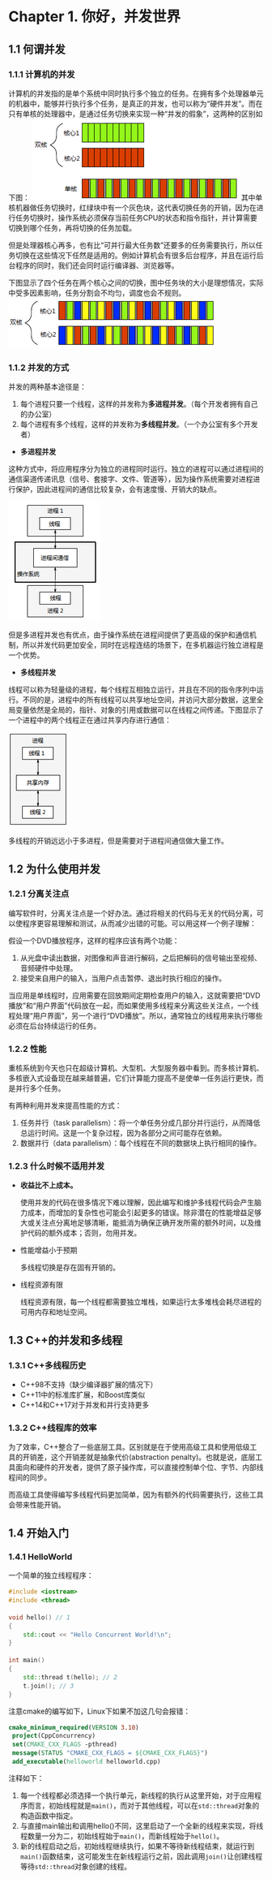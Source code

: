 # Chapter 1. 你好，并发世界

## 1.1 何谓并发

### 1.1.1 计算机的并发

计算机的并发指的是单个系统中同时执行多个独立的任务。在拥有多个处理器单元的机器中，能够并行执行多个任务，是真正的并发，也可以称为“硬件并发”。而在只有单核的处理器中，是通过任务切换来实现一种“并发的假象”，这两种的区别如下图：
![真并发vs任务切换](image/chapter1/1-1.png)
其中单核机器做任务切换时，红绿块中有一个灰色块，这代表切换任务的开销，因为在进行任务切换时，操作系统必须保存当前任务CPU的状态和指令指针，并计算需要切换到哪个任务，再将切换的任务加载。

但是处理器核心再多，也有比“可并行最大任务数”还要多的任务需要执行，所以任务切换在这些情况下任然是适用的。例如计算机会有很多后台程序，并且在运行后台程序的同时，我们还会同时运行编译器、浏览器等。

下图显示了四个任务在两个核心之间的切换，图中任务块的大小是理想情况，实际中受多因素影响，任务分割会不均匀，调度也会不规则。
![四任务在两核心中切换](image/chapter1/1-2.png)

### 1.1.2 并发的方式

并发的两种基本途径是：

1. 每个进程只要一个线程，这样的并发称为**多进程并发**。（每个开发者拥有自己的办公室）
2. 每个进程有多个线程，这样的并发称为**多线程并发**。（一个办公室有多个开发者）

- **多进程并发**

这种方式中，将应用程序分为独立的进程同时运行。独立的进程可以通过进程间的通信渠道传递讯息（信号、套接字、文件、管道等），因为操作系统需要对进程进行保护，因此进程间的通信比较复杂，会有速度慢、开销大的缺点。

![多进程并发](image/chapter1/1-3.png)

但是多进程并发也有优点，由于操作系统在进程间提供了更高级的保护和通信机制，所以并发代码更加安全，同时在远程连结的场景下，在多机器运行独立进程是一个优势。

- **多线程并发**

线程可以称为轻量级的进程，每个线程互相独立运行，并且在不同的指令序列中运行。不同的是，进程中的所有线程可以共享地址空间，并访问大部分数据，这里全局变量依然是全局的，指针、对象的引用或数据可以在线程之间传递。下图显示了一个进程中的两个线程正在通过共享内存进行通信：

![并发线程通信](image/chapter1/1-4.png)

多线程的开销远远小于多进程，但是需要对于进程间通信做大量工作。


## 1.2 为什么使用并发

### 1.2.1 分离关注点
编写软件时，分离关注点是一个好办法。通过将相关的代码与无关的代码分离，可以使程序更容易理解和测试，从而减少出错的可能。可以用这样一个例子理解：

假设一个DVD播放程序，这样的程序应该有两个功能：
1. 从光盘中读出数据，对图像和声音进行解码，之后把解码的信号输出至视频、音频硬件中处理。
2. 接受来自用户的输入，当用户点击暂停、退出时执行相应的操作。

当应用是单线程时，应用需要在回放期间定期检查用户的输入，这就需要把“DVD播放”和“用户界面”代码放在一起，而如果使用多线程来分离这些关注点，一个线程处理“用户界面”，另一个进行“DVD播放”。所以，通常独立的线程用来执行哪些必须在后台持续运行的任务。

### 1.2.2 性能

重核系统到今天也只在超级计算机、大型机、大型服务器中看到。而多核计算机、多核嵌入式设备现在越来越普遍，它们计算能力提高不是使单一任务运行更快，而是并行多个任务。

有两种利用并发来提高性能的方式：
1. 任务并行（task parallelism）：将一个单任务分成几部分并行运行，从而降低总运行时间。这是一个复杂过程，因为各部分之间可能存在依赖。
2. 数据并行（data parallelism）：每个线程在不同的数据块上执行相同的操作。

### 1.2.3 什么时候不适用并发

- **收益比不上成本。**
  
  使用并发的代码在很多情况下难以理解，因此编写和维护多线程代码会产生脑力成本，而增加的复杂性也可能会引起更多的错误。除非潜在的性能增益足够大或关注点分离地足够清晰，能抵消为确保正确开发所需的额外时间，以及维护代码的额外成本；否则，勿用并发。

- 性能增益小于预期
  
  多线程切换是存在固有开销的。

- 线程资源有限
  
  线程资源有限，每一个线程都需要独立堆栈，如果运行太多堆栈会耗尽进程的可用内存和地址空间。


## 1.3 C++的并发和多线程

### 1.3.1 C++多线程历史

- C++98不支持（缺少编译器扩展的情况下）
- C++11中的标准库扩展，和Boost库类似
- C++14和C++17对于并发和并行支持更多

### 1.3.2 C++线程库的效率

为了效率，C++整合了一些底层工具。区别就是在于使用高级工具和使用低级工具的开销差，这个开销差就是抽象代价(abstraction penalty)。也就是说，底层工具面向和硬件的开发者，提供了原子操作库，可以直接控制单个位、字节、内部线程间的同步。

而高级工具使得编写多线程代码更加简单，因为有额外的代码需要执行，这些工具会带来性能开销。

## 1.4 开始入门

### 1.4.1 HelloWorld

一个简单的独立线程程序：

```cpp
#include <iostream>
#include <thread>

void hello() // 1
{
    std::cout << "Hello Concurrent World!\n";
}

int main()
{
    std::thread t(hello); // 2
    t.join(); // 3
}
```
注意cmake的编写如下，Linux下如果不加这几句会报错：

```cmake
cmake_minimum_required(VERSION 3.10)
 project(CppConcurrency)
 set(CMAKE_CXX_FLAGS -pthread)
 message(STATUS "CMAKE_CXX_FLAGS = ${CMAKE_CXX_FLAGS}")
 add_executable(helloworld helloworld.cpp)
```
注释如下：
1. 每一个线程都必须选择一个执行单元，新线程的执行从这里开始，对于应用程序而言，初始线程就是`main()`，而对于其他线程，可以在`std::thread`对象的构造函数中指定。
2. 与直接main输出和调用hello()不同，这里启动了一个全新的线程来实现，将线程数量一分为二，初始线程始于`main()`，而新线程始于`hello()`。
3. 新的线程启动之后，初始线程继续执行，如果不等待新线程结束，就运行到`main()`函数结束，这可能发生在新线程运行之前，因此调用`join()`让创建线程等待`std::thread`对象创建的线程。

